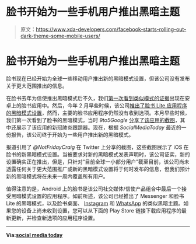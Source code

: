 # 脸书开始为一些手机用户推出黑暗主题

> 原文：<https://www.xda-developers.com/facebook-starts-rolling-out-dark-theme-some-mobile-users/>

# 脸书开始为一些手机用户推出黑暗主题

脸书现在已经开始为全球一些移动用户推出新的黑暗模式设置，但该公司没有发布关于更大范围推出的信息。

在脸书去年为信使推出黑暗模式后不久，我们[第一次看到类似模式的证据](https://www.xda-developers.com/facebook-android-dark-mode/)出现在安卓上的脸书应用中。然后，今年 2 月早些时候，该公司[推出了脸书 Lite 应用程序的黑暗模式设置](https://www.xda-developers.com/facebook-lite-dark-mode-android/)，然而，主要的脸书应用程序仍然没有收到选项。本月早些时候，我们第一次看到了脸书的黑暗模式，当时 *9to5Google* [分享了该应用的截图](https://www.xda-developers.com/facebook-for-android-dark-mode-screenshots/)，其中还展示了该应用的新冠肺炎跟踪器。现在，根据 *SocialMediaToday* 最近的一份报告，该公司终于开始为一些用户推出新的黑暗模式。

报道引用了 *@NotFridayCraig* 在 Twitter 上分享的截图，这些截图展示了 iOS 在脸书的新黑暗模式设置。当被要求对新的黑暗模式发表声明时，该公司证实，新的设置确实正在推出，但是，只针对“目前全球一小部分用户”截至目前，该公司尚未透露任何关于更大范围推广或新的黑暗模式设置将于何时发布的信息，但我们预计新的黑暗模式将在未来一周内覆盖所有用户。

值得注意的是，Android 上的脸书是该公司社交媒体/信使产品组合中最后一个接受黑暗模式设置的应用程序。如前所述，该公司已经推出了 Messenger 和脸书 Lite 的黑暗模式，以及脸书桌面、 [Instagram](https://www.xda-developers.com/instagram-dark-theme-android/) 和 [WhatsApp](https://www.xda-developers.com/latest-whatsapp-beta-adds-dark-theme/) 的类似黑暗主题。如果您的设备上尚未收到设置，您可以从下面的 Play Store 链接下载应用程序的最新更新，并检查新选项的应用程序设置。

* * *

**Via:[social media today](https://www.socialmediatoday.com/news/facebook-dark-mode-is-now-being-tested-with-a-small-percentage-of-mobile-us/580666/?__cf_chl_captcha_tk__=2618aba347eab28143b4f7ec9dbc38c64f8ee3bd-1593406654-0-AS4D2ZfvlKmsQY7XfsDcq01dbMDW1X4-gLMlH5ZMWQAJJNMQ_Dxh9flF4kDbsLKo4Zc5dMmk0nyf-431Wto0JcSvzHRdU7iWNqARoQsM16AJmlbFj7CqbOepvz4rF-89SBDYddqQS9JKBPrIF1ksogSpjES31I7o0YGpHumir80DsyhJIVG_5sbCbk4XHDDRmt_BCBvGAaGe0JX2lfEGiqjV9LQt9My3HGGD9q71-yUS8yWS-LKC0fKZeWMTxHFqZWiqcyIENEDFU4FY4eD_3hVXX0L1IwsgHm1JSM-RFAZDGWTGtS6xtyiqtMdSLawiTBd1zBzI4Jl71LlMK466sZaZyltLIsN9SMz1tSXcEadr5doz4xjPoJQchibXb22fd_z0oj6haThVLVfbPfxSlBlG1mxyRycGbuNl6N6aSEsgSENQoiOYN8Kx4w4iGph0YOJkmW9P1JheCMlZZ7p7_3YIR6h-X2eu3EMVVoCStvgg1YRi17teNqOE6goZeCcSZ3i3ix4GFtVtlrGxS3MBH1WykgxwF0vRgqVgXWiStzQgS4IY8Onr8ajTv5lhwkxDmzwx4lmU_3TDna7Wnz70G-t8EwUZXM2Uri_pU6B291au)**